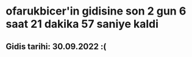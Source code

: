 # ofarukbicer'in gidisine son 2 gun 6 saat 21 dakika 57 saniye kaldi

## Gidis tarihi: 30.09.2022 :(